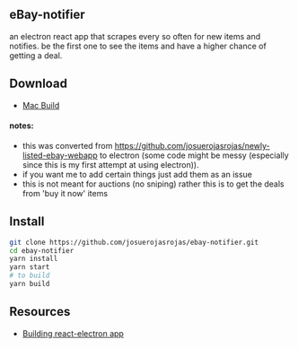## eBay-notifier

an electron react app that scrapes every so often for new items and notifies. be the first one to see the items and have a higher chance of getting a deal.

## Download

- [Mac Build](https://github.com/josuerojasrojas/ebay-notifier/releases)

#### notes:

- this was converted from https://github.com/josuerojasrojas/newly-listed-ebay-webapp to electron (some code might be messy (especially since this is my first attempt at using electron)).
- if you want me to add certain things just add them as an issue
- this is not meant for auctions (no sniping) rather this is to get the deals from 'buy it now' items

## Install

```bash
git clone https://github.com/josuerojasrojas/ebay-notifier.git
cd ebay-notifier
yarn install
yarn start
# to build
yarn build
```

## Resources

- [Building react-electron app](https://medium.com/@kitze/%EF%B8%8F-from-react-to-an-electron-app-ready-for-production-a0468ecb1da3)
